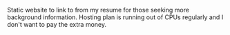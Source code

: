 Static website to link to from my resume for those seeking more background information.  Hosting plan is running out of CPUs regularly and I don't want to pay the extra money.
